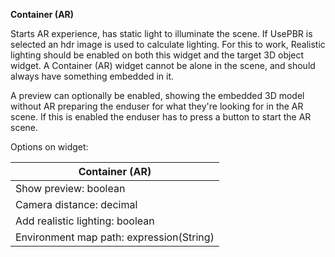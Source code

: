 **Container (AR)**

Starts AR experience, has static light to illuminate the scene. If UsePBR is selected an hdr image is used to calculate
lighting. For this to work, Realistic lighting should be enabled on both this widget and the target 3D object widget. A
Container (AR) widget cannot be alone in the scene, and should always have something embedded in it.

A preview can optionally be enabled, showing the embedded 3D model without AR preparing the enduser for what they're
looking for in the AR scene. If this is enabled the enduser has to press a button to start the AR scene.

Options on widget:

| Container (AR)                           |
| ---------------------------------------- |
| Show preview: boolean                    |
| Camera distance: decimal                 |
| Add realistic lighting: boolean          |
| Environment map path: expression(String) |
